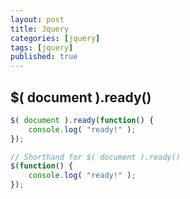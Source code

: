 ```yaml
---
layout: post
title: Jquery
categories: [jquery]
tags: [jquery]
published: true
---
```


## $( document ).ready()
```javascript
$( document ).ready(function() {
    console.log( "ready!" );
});
```

```javascript
// Shorthand for $( document ).ready()
$(function() {
    console.log( "ready!" );
});
```